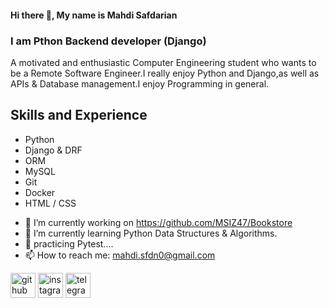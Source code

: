 #### Hi there 👋, My name is Mahdi Safdarian
### I am Pthon Backend developer (Django)
A motivated and enthusiastic Computer Engineering student who wants to be a Remote Software Engineer.I really enjoy Python and Django,as well as APIs & Database management.I enjoy Programming in general.
## Skills and Experience
* Python
* Django & DRF
* ORM
* MySQL
* Git
* Docker
* HTML / CSS

- 🔭 I’m currently working on https://github.com/MSIZ47/Bookstore 
- 🌱 I’m currently learning Python Data Structures & Algorithms.
- 🔭 practicing Pytest....
- 📫 How to reach me: mahdi.sfdn0@gmail.com 


[<img src='https://cdn.jsdelivr.net/npm/simple-icons@3.0.1/icons/github.svg' alt='github' height='40'>](https://github.com/MSIZ47)  [<img src='https://cdn.jsdelivr.net/npm/simple-icons@3.0.1/icons/instagram.svg' alt='instagram' height='40'>](https://www.instagram.com/mahdi._.sfdn/)  [<img src='https://cdn.jsdelivr.net/npm/simple-icons@3.0.1/icons/telegram.svg' alt='telegram' height='40'>](@Mahdi_sfdn)  

